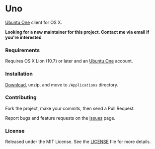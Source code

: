 # Uno

[Ubuntu One](http://one.ubuntu.com/) client for OS X.

**Looking for a new maintainer for this project. Contact me via email if you're interested**

### Requirements

Requires OS X Lion (10.7) or later and an [Ubuntu One][u1] account.

### Installation

[Download][download], unzip, and move to `/Applications` directory.

### Contributing

Fork the project, make your commits, then send a Pull Request.

Report bugs and feature requests on the [issues][issues] page.

### License

Released under the MIT License. See the [LICENSE][license] file for more details.

[u1]:https://one.ubuntu.com/
[license]:https://github.com/chrisledet/Uno/blob/master/LICENSE
[changelog]:https://github.com/chrisledet/Uno/blob/master/CHANGELOG.md
[issues]:https://github.com/chrisledet/Uno/issues
[download]:https://github.com/downloads/chrisledet/Uno/UbuntuOne%20v0.2.0.zip
